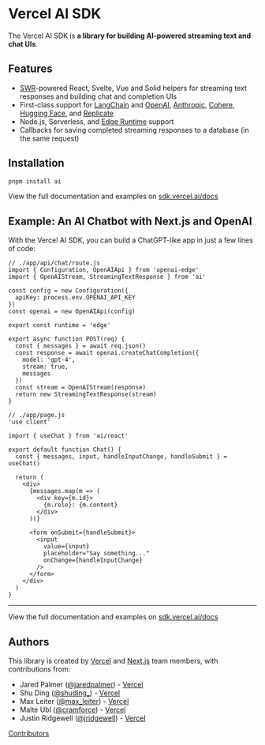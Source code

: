 # Vercel AI SDK

The Vercel AI SDK is **a library for building AI-powered streaming text and chat UIs**.

## Features

- [SWR](https://swr.vercel.app)-powered React, Svelte, Vue and Solid helpers for streaming text responses and building chat and completion UIs
- First-class support for [LangChain](https://js.langchain.com/docs) and [OpenAI](https://openai.com), [Anthropic](https://www.anthropic.com), [Cohere](https://cohere.com), [Hugging Face](https://huggingface.co), and [Replicate](https://replicate.com)
- Node.js, Serverless, and [Edge Runtime](https://edge-runtime.vercel.app/) support
- Callbacks for saving completed streaming responses to a database (in the same request)

## Installation

```sh
pnpm install ai
```

View the full documentation and examples on [sdk.vercel.ai/docs](https://sdk.vercel.ai/docs)

## Example: An AI Chatbot with Next.js and OpenAI

With the Vercel AI SDK, you can build a ChatGPT-like app in just a few lines of code:

```tsx
// ./app/api/chat/route.js
import { Configuration, OpenAIApi } from 'openai-edge'
import { OpenAIStream, StreamingTextResponse } from 'ai'

const config = new Configuration({
  apiKey: process.env.OPENAI_API_KEY
})
const openai = new OpenAIApi(config)

export const runtime = 'edge'

export async function POST(req) {
  const { messages } = await req.json()
  const response = await openai.createChatCompletion({
    model: 'gpt-4',
    stream: true,
    messages
  })
  const stream = OpenAIStream(response)
  return new StreamingTextResponse(stream)
}
```

```tsx
// ./app/page.js
'use client'

import { useChat } from 'ai/react'

export default function Chat() {
  const { messages, input, handleInputChange, handleSubmit } = useChat()

  return (
    <div>
      {messages.map(m => (
        <div key={m.id}>
          {m.role}: {m.content}
        </div>
      ))}

      <form onSubmit={handleSubmit}>
        <input
          value={input}
          placeholder="Say something..."
          onChange={handleInputChange}
        />
      </form>
    </div>
  )
}
```

---

View the full documentation and examples on [sdk.vercel.ai/docs](https://sdk.vercel.ai/docs)

## Authors

This library is created by [Vercel](https://vercel.com) and [Next.js](https://nextjs.org) team members, with contributions from:

- Jared Palmer ([@jaredpalmer](https://twitter.com/jaredpalmer)) - [Vercel](https://vercel.com)
- Shu Ding ([@shuding\_](https://twitter.com/shuding_)) - [Vercel](https://vercel.com)
- Max Leiter ([@max_leiter](https://twitter.com/max_leiter)) - [Vercel](https://vercel.com)
- Malte Ubl ([@cramforce](https://twitter.com/cramforce)) - [Vercel](https://vercel.com)
- Justin Ridgewell ([@jridgewell](https://github.com/jridgewell)) - [Vercel](https://vercel.com)

[Contributors](https://github.com/vercel-labs/ai/graphs/contributors)
